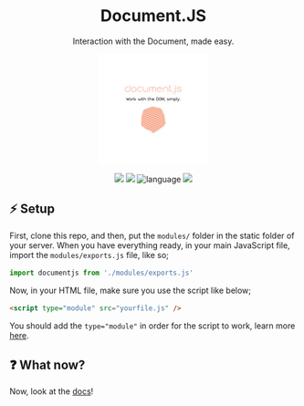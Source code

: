 <div align="center">
  <h1>Document.JS</h1>
  <p>Interaction with the Document, made easy.</p>
  <img src="https://github.com/glaukiol1/Document.JS/blob/main/logo_size.jpg" />
  <br>
  <p align="center">
    <img src="https://img.shields.io/badge/license-MIT-orange.svg"/>
    <img src="https://img.shields.io/badge/PRs-welcome-brightgreen.svg">
    <img alt="language" src="https://img.shields.io/badge/language-Javascript-purple.svg">
    <img src="https://img.badgesize.io/glaukiol1/Document.JS/main/modules/exports.js?compression=gzip&label=Size">
  </p>
</div>

## :zap: Setup

First, clone this repo, and then, put the `modules/` folder in the static folder of your server. When you have everything ready, in your main JavaScript file, import the `modules/exports.js` file, like so;

```js
import documentjs from './modules/exports.js'
```

Now, in your HTML file, make sure you use the script like below;
```html
<script type="module" src="yourfile.js" />
```

You should add the `type="module"` in order for the script to work, learn more [here](https://developer.mozilla.org/en-US/docs/Web/JavaScript/Guide/Modules).

## ❓ What now?

Now, look at the [docs](https://github.com/glaukiol1/Document.JS/blob/main/DOCUMENTATION.md)!
